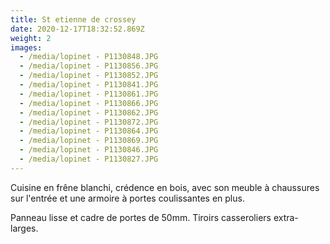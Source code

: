 ```yaml
---
title: St etienne de crossey
date: 2020-12-17T18:32:52.869Z
weight: 2
images:
  - /media/lopinet - P1130848.JPG
  - /media/lopinet - P1130856.JPG
  - /media/lopinet - P1130852.JPG
  - /media/lopinet - P1130841.JPG
  - /media/lopinet - P1130861.JPG
  - /media/lopinet - P1130866.JPG
  - /media/lopinet - P1130862.JPG
  - /media/lopinet - P1130872.JPG
  - /media/lopinet - P1130864.JPG
  - /media/lopinet - P1130869.JPG
  - /media/lopinet - P1130846.JPG
  - /media/lopinet - P1130827.JPG
---
```

Cuisine en frêne blanchi, crédence en bois, avec son meuble à chaussures sur l'entrée et une armoire à portes coulissantes en plus.

Panneau  lisse  et cadre de portes de 50mm. Tiroirs casseroliers extra-larges.